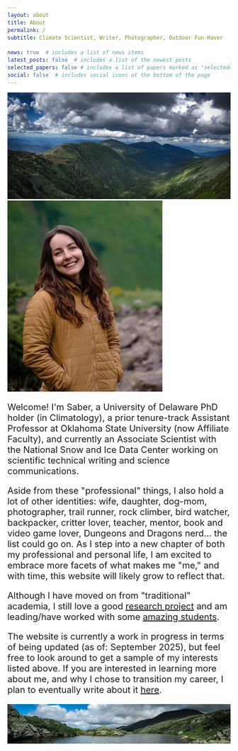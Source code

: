 ```yaml
---
layout: about
title: About
permalink: /
subtitle: Climate Scientist, Writer, Photographer, Outdoor Fun-Haver

news: true  # includes a list of news items
latest_posts: false  # includes a list of the newest posts
selected_papers: false # includes a list of papers marked as "selected={true}"
social: false  # includes social icons at the bottom of the page
---
```


<img src="../assets/img/prof_pic.jpg" alt="Profile Landscape" class="img-fluid rounded">


<div class="row mb-8">
    <div class="col-md-4 text-center">
        <img src="../assets/img/prof_pic3.jpg" alt="Profile Picture" class="img-fluid rounded">
    </div>
    <div class="col-md-8">
        <p style="font-size: 20px;">
            Welcome! I'm Saber, a University of Delaware PhD holder (in Climatology), a prior tenure-track Assistant Professor at Oklahoma State University (now Affiliate Faculty), and currently an Associate Scientist with the National Snow and Ice Data Center working on scientific technical writing and science communications.
        </p>
         <p style="font-size: 20px;">
            Aside from these "professional" things, I also hold a lot of other identities: wife, daughter, dog-mom, photographer, trail runner, rock climber, bird watcher, backpacker, critter lover, teacher, mentor, book and video game lover, Dungeons and Dragons nerd... the list could go on. As I step into a new chapter of both my professional and personal life, I am excited to embrace more facets of what makes me "me," and with time, this website will likely grow to reflect that.
        </p>
    </div>
</div>


<p style="font-size: 20px;">
            Although I have moved on from "traditional" academia, I still love a good <a href="https://saberbrasher.github.io/publications/">research project</a> and am leading/have worked with some <a href="https://saberbrasher.github.io/people/">amazing students</a>.
    </p>
<p style="font-size: 20px;">
            The website is currently a work in progress in terms of being updated (as of: September 2025), but feel free to look around to get a sample of my interests listed above. If you are interested in learning more about me, and why I chose to transition my career, I plan to eventually write about it <a href="https://saberbrasher.github.io/change/">here</a>.
     </p>
   
  <img src="../assets/img/prof_pic2.jpg" alt="Third Profile Picture" class="img-fluid rounded">
    
